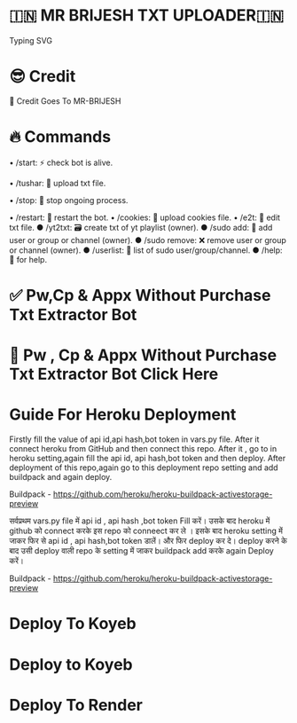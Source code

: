 
# 🇮🇳 MR BRIJESH TXT UPLOADER🇮🇳
Typing SVG

# 😎 Credit
🥳 Credit Goes To MR-BRIJESH

# 🔥 Commands
• /start: ⚡ check bot is alive.

• /tushar: 📁 upload txt file.

• /stop: 🛑 stop ongoing process.

• /restart: 🔮 restart the bot.
• /cookies: 🍪 upload cookies file.
• /e2t: 📝 edit txt file.
● /yt2txt: 🗃️ create txt of yt playlist (owner).
● /sudo add: 🎊 add user or group or channel (owner).
● /sudo remove: ❌ remove user or group or channel (owner).
● /userlist: 📜 list of sudo user/group/channel.
● /help: 🎉 for help.
# ✅ Pw,Cp & Appx Without Purchase Txt Extractor Bot
# 🥳 Pw , Cp & Appx Without Purchase Txt Extractor Bot Click Here

# Guide For Heroku Deployment
Firstly fill the value of api id,api hash,bot token in vars.py file. After it connect heroku from GitHub and then connect this repo. After it , go to in heroku setting,again fill the api id, api hash,bot token and then deploy. After deployment of this repo,again go to this deployment repo setting and add buildpack and again deploy.

Buildpack - https://github.com/heroku/heroku-buildpack-activestorage-preview

सर्वप्रथम vars.py file में api id , api hash ,bot token Fill करें। उसके बाद heroku में github को connect करके इस repo को conneect कर ले । इसके बाद heroku setting में जाकर फिर से api id , api hash,bot token डालें। और फिर deploy कर दे। deploy करने के बाद उसी deploy वाली repo के setting में जाकर buildpack add करके again Deploy करें।

Buildpack - https://github.com/heroku/heroku-buildpack-activestorage-preview

# Deploy To Koyeb
# Deploy to Koyeb

# Deploy To Render
